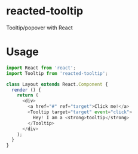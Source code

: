 reacted-tooltip
===

Tooltip/popover with React

# Usage

```js
import React from 'react';
import Tooltip from 'reacted-tooltip';

class Layout extends React.Component {
  render () {
    return (
      <div>
        <a href="#" ref="target">Click me!</a>
        <Tooltip target="target" event="click">
          Hey! I am a <strong>tooltip</strong>
        </Tooltip>
      </div>
    );
  }
}
```
